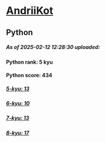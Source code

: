 # [AndriiKot](https://www.codewars.com/users/AndriiKot) 
## Python

##### As of 2025-02-12 12:28:30 uploaded:

#### Python rank: 5 kyu

#### Python score: 434

##### [5-kyu: 13](https://github.com/AndriiKot/Python__CodeWars/tree/main/kyu-5)

##### [6-kyu: 10](https://github.com/AndriiKot/Python__CodeWars/tree/main/kyu-6)

##### [7-kyu: 13](https://github.com/AndriiKot/Python__CodeWars/tree/main/kyu-7)

##### [8-kyu: 17](https://github.com/AndriiKot/Python__CodeWars/tree/main/kyu-8)

